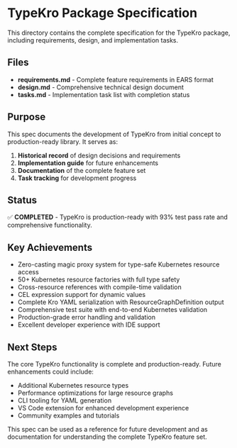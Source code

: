 # TypeKro Package Specification

This directory contains the complete specification for the TypeKro package, including requirements, design, and implementation tasks.

## Files

- **requirements.md** - Complete feature requirements in EARS format
- **design.md** - Comprehensive technical design document  
- **tasks.md** - Implementation task list with completion status

## Purpose

This spec documents the development of TypeKro from initial concept to production-ready library. It serves as:

1. **Historical record** of design decisions and requirements
2. **Implementation guide** for future enhancements
3. **Documentation** of the complete feature set
4. **Task tracking** for development progress

## Status

✅ **COMPLETED** - TypeKro is production-ready with 93% test pass rate and comprehensive functionality.

## Key Achievements

- Zero-casting magic proxy system for type-safe Kubernetes resource access
- 50+ Kubernetes resource factories with full type safety
- Cross-resource references with compile-time validation
- CEL expression support for dynamic values
- Complete Kro YAML serialization with ResourceGraphDefinition output
- Comprehensive test suite with end-to-end Kubernetes validation
- Production-grade error handling and validation
- Excellent developer experience with IDE support

## Next Steps

The core TypeKro functionality is complete and production-ready. Future enhancements could include:

- Additional Kubernetes resource types
- Performance optimizations for large resource graphs
- CLI tooling for YAML generation
- VS Code extension for enhanced development experience
- Community examples and tutorials

This spec can be used as a reference for future development and as documentation for understanding the complete TypeKro feature set.